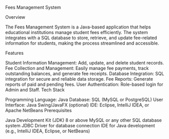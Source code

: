 Fees Management System

Overview

The Fees Management System is a Java-based application that helps educational institutions manage student fees efficiently. The system integrates with a SQL database to store, retrieve, and update fee-related information for students, making the process streamlined and accessible.

Features

Student Information Management: Add, update, and delete student records.
Fee Collection and Management: Easily manage fee payments, track outstanding balances, and generate fee receipts.
Database Integration: SQL integration for secure and reliable data storage.
Fee Reports: Generate reports of paid and pending fees.
User Authentication: Role-based login for Admin and Staff.
Tech Stack

Programming Language: Java
Database: SQL (MySQL or PostgreSQL)
User Interface: Java Swing/JavaFX (optional)
IDE: Eclipse, IntelliJ IDEA, or Apache NetBeans
Prerequisites

Java Development Kit (JDK) 8 or above
MySQL or any other SQL database system
JDBC Driver for database connection
IDE for Java development (e.g., IntelliJ IDEA, Eclipse, or NetBeans)
